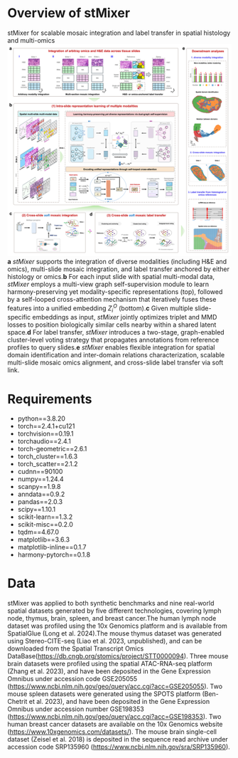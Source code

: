 # Overview of stMixer
stMixer for scalable mosaic integration and label transfer in spatial histology and multi-omics
![](https://github.com/YQX-code/stMixer/blob/main/stMixer/fig1.png)
**a** *stMixer* supports the integration of diverse modalities (including H&E and omics), multi-slide mosaic integration, and label transfer anchored by either histology or omics.**b** For each input slide with spatial multi-modal data, *stMixer* employs a multi-view graph self-supervision module to learn harmony-preserving yet modality-specific representations (top), followed by a self-looped cross-attention mechanism that iteratively fuses these features into a unified embedding $Z_i^{O}$ (bottom).**c** Given multiple slide-specific embeddings as input, *stMixer* jointly optimizes triplet and MMD losses to position biologically similar cells nearby within a shared latent space.**d** For label transfer, *stMixer* introduces a two-stage, graph-enabled cluster-level voting strategy that propagates annotations from reference profiles to query slides.**e** *stMixer* enables flexible integration for spatial domain identification and inter-domain relations characterization, scalable multi-slide mosaic omics alignment, and cross-slide label transfer via soft link.
# Requirements
- python==3.8.20
- torch==2.4.1+cu121
- torchvision==0.19.1
- torchaudio==2.4.1
- torch-geometric==2.6.1
- torch_cluster==1.6.3
- torch_scatter==2.1.2
- cudnn==90100
- numpy==1.24.4
- scanpy==1.9.8
- anndata==0.9.2
- pandas==2.0.3
- scipy==1.10.1
- scikit-learn==1.3.2
- scikit-misc==0.2.0
- tqdm==4.67.0
- matplotlib==3.6.3
- matplotlib-inline==0.1.7
- harmony-pytorch==0.1.8


# Data
stMixer was applied to both synthetic benchmarks and nine real-world spatial datasets generated by five different technologies, covering lymph node, thymus, brain, spleen, and breast cancer.The human lymph node dataset was profiled using the 10x Genomics platform and is available from SpatialGlue (Long et al. 2024).The mouse thymus dataset was generated using Stereo-CITE-seq (Liao et al. 2023, unpublished), and can be downloaded from the Spatial Transcript Omics DataBase(https://db.cngb.org/stomics/project/STT0000094). Three mouse brain datasets were profiled using the spatial ATAC-RNA-seq platform (Zhang et al. 2023), and have been deposited in the Gene Expression Omnibus under accession code GSE205055 (https://www.ncbi.nlm.nih.gov/geo/query/acc.cgi?acc=GSE205055). Two mouse spleen datasets were generated using the SPOTS platform (Ben-Chetrit et al. 2023), and have been deposited in the Gene Expression Omnibus under accession number GSE198353 (https://www.ncbi.nlm.nih.gov/geo/query/acc.cgi?acc=GSE198353). Two human breast cancer datasets are available on the 10x Genomics website (https://www.10xgenomics.com/datasets/). The mouse brain single-cell dataset (Zeisel et al. 2018) is deposited in the sequence read archive under accession code SRP135960 (https://www.ncbi.nlm.nih.gov/sra/SRP135960).
